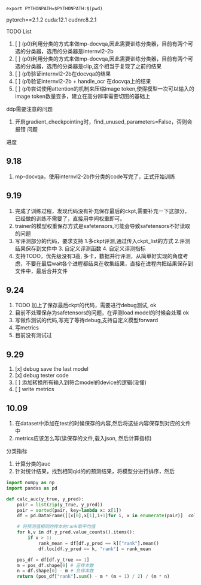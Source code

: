 

```shell
export PYTHONPATH=$PYTHONPATH:$(pwd)
```

pytorch==2.1.2 cuda:12.1 cudnn:8.2.1

TODO List
1. [ ] (p0)利用分类的方式来做mp-docvqa,因此需要训练分类器，目前有两个可选的分类器，选用的分类器是internvl2-2b
2. [ ] (p0)利用分类的方式来做mp-docvqa,因此需要训练分类器，目前有两个可选的分类器，选用的分类器是clip,这个相当于复现了之前的结果
3. [ ] (p1)验证internvl2-2b在docvqa的结果
4. [ ] (p1)验证internvl2-2b + handle_ocr 在docvqa上的结果
5. [ ] (p1)尝试使用attention的机制来压缩image token,使得模型一次可以输入的image token数量变多，建立在高分辨率需要切图的基础上


ddp需要注意的问题
1. 开启gradient_checkpointing时，find_unused_parameters=False，否则会报错
问题

进度
## 9.18
1. mp-docvqa，使用internvl2-2b作分类的code写完了，正式开始训练

## 9.19
1. 完成了训练过程，发现代码没有补充保存最后的ckpt,需要补充一下这部分，已经做的训练不需要了，直接用中间权重即可。
2. trainer的模型权重保存方式是safetensors,可能会导致safetensors不好读取的问题
3. 写评测部分的代码，要求支持 1.多ckpt评测,通过传入ckpt_list的方式 2.评测结果保存到文件中 3. 自定义评测函数 4. 自定义评测指标
4. 支持TODO，优先级没有3高, 多卡，数据并行评测，从简单好实现的角度考虑，不要在最后wait各个进程都结束在收集结果，直接在进程内把结果保存到文件中，最后合并文件

## 9.24
1. TODO 加上了保存最后ckpt的代码，需要进行debug测试, ok
2. 目前不处理保存为safetensors的问题，在评测load model的时候会处理 ok
3. 写做作测试的代码,写完了等待debug,支持自定义模型forward 
4. 写metrics
5. 目前没有测试过

## 9.29
1. [x] debug save the last model
2. [x] debug tester code
3. [ ] 添加转换所有输入到符合model的device的逻辑(没懂)
4. [ ] write metrics

## 10.09
1. 在dataset中添加在test的时候保存的内容,然后将这些内容保存到对应的文件中
2. metrics应该怎么写(读保存的文件,载入json, 然后计算指标)


分类指标
1. 计算分类的auc
2. 针对统计结果，找到相同qid的的预测结果，将模型分进行排序，然后


```python
import numpy as np
import pandas as pd

def calc_auc(y_true, y_pred):
    pair = list(zip(y_true, y_pred))
    pair = sorted(pair, key=lambda x: x[1])
    df = pd.DataFrame([[x[0],x[1],i+1]for i, x in enumerate(pair)]  columns=['y_true', 'y_pred'])

    # 将预测值相同的样本的rank取平均值
    for k,v in df.y_pred.value_counts().items():
        if v > 1:
            rank_mean = df[df.y_pred == k]["rank"].mean()
            df.loc[df.y_pred == k, "rank"] = rank_mean

    pos_df = df[df.y_true == 1]
    m = pos_df.shape[0] # 正样本数
    n = df.shape[0] - m # 负样本数
    return (pos_df["rank"].sum() - m * (m + 1) / 2) / (m * n)
```